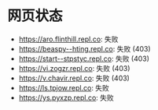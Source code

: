 # 网页状态
- https://aro.flinthill.repl.co: 失败
- https://beaspy--hting.repl.co: 失败 (403)
- https://start--stpstyc.repl.co: 失败 (403)
- https://vi.zogzr.repl.co: 失败 (403)
- https://v.chavir.repl.co: 失败 (403)
- https://ls.tpjow.repl.co: 失败
- https://ys.pyxzp.repl.co: 失败
